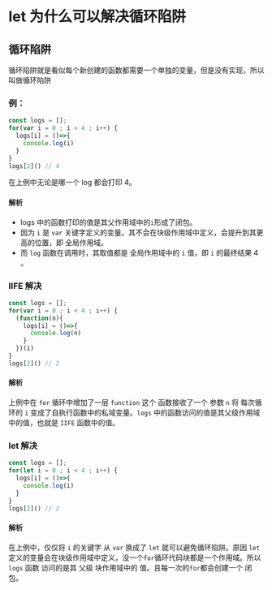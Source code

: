 # let 为什么可以解决循环陷阱

## 循环陷阱

循环陷阱就是看似每个新创建的函数都需要一个单独的变量，但是没有实现，所以叫做循环陷阱

### 例：

```JavaScript
const logs = [];
for(var i = 0 ; i < 4 ; i++) {
  logs[i] = ()=>{
    console.log(i)
  }
}
logs[2]() // 4
```

在上例中无论是哪一个 log 都会打印 4。

#### 解析

- logs 中的函数打印的值是其父作用域中的`i`形成了闭包。
- 因为 `i` 是 `var` 关键字定义的变量。其不会在块级作用域中定义，会提升到其更高的位置，即 全局作用域。
- 而 `log` 函数在调用时，其取值都是 全局作用域中的 `i` 值，即 `i` 的最终结果 4 。

### IIFE 解决

```JavaScript
const logs = [];
for(var i = 0 ; i < 4 ; i++) {
  (function(n){
    logs[i] = ()=>{
      console.log(n)
    }
  })(i)
}
logs[2]() // 2
```

#### 解析

上例中在 `for` 循环中增加了一层 `function` 这个 函数接收了一个 参数 `n` 将 每次循环的 `i` 变成了自执行函数中的私域变量。`logs` 中的函数访问的值是其父级作用域中的值，也就是 `IIFE` 函数中的值。

### let 解决

```JavaScript
const logs = [];
for(let i = 0 ; i < 4 ; i++) {
  logs[i] = ()=>{
    console.log(i)
  }
}
logs[2]() // 2
```

#### 解析

在上例中，仅仅将 `i` 的关键字 从 `var` 换成了 `let` 就可以避免循环陷阱。原因 `let` 定义的变量会在块级作用域中定义，没一个`for`循环代码块都是一个作用域。所以 `logs` 函数 访问的是其 父级 块作用域中的 值。且每一次的`for`都会创建一个 闭包。
